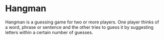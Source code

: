# Hangman

Hangman is a guessing game for two or more players. One player thinks of a word, phrase or sentence and the other tries to guess it by suggesting letters within a certain number of guesses.
